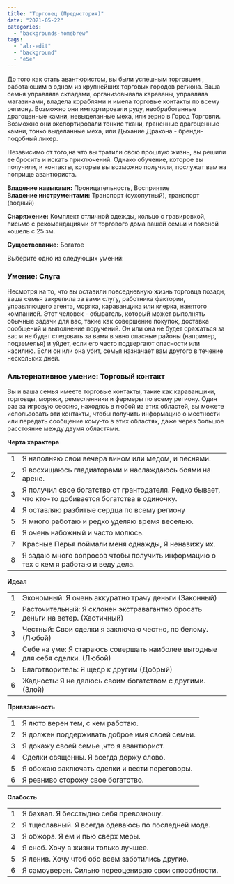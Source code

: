 ```yaml
---
title: "Торговец (Предыстория)"
date: "2021-05-22"
categories: 
  - "backgrounds-homebrew"
tags: 
  - "alr-edit"
  - "background"
  - "e5e"
---
```


До того как стать авантюристом, вы были успешным торговцем , работающим в одном из крупнейших торговых городов региона. Ваша семья управляла складами, организовывала караваны, управляла магазинами, владела кораблями и имела торговые контакты по всему региону. Возможно они импортировали руду, необработанные драгоценные камни, невыделанные меха, или зерно в Город Торговли. Возможно они экспортировали тонкие ткани, граненные драгоценные камни, тонко выделанные меха, или Дыхание Дракона - бренди-подобный ликер.

Независимо от того,на что вы тратили свою прошлую жизнь, вы решили ее бросить и искать приключений. Однако обучение, которое вы получили, и контакты, которые вы возможно получили, послужат вам на поприще авантюриста.

**Владение навыками:** Проницательность, Восприятие  
В**ладение инструментами:** Транспорт (сухопутный), транспорт (водный)

**Снаряжение:** Комплект отличной одежды, кольцо с гравировкой, письмо с рекомендациями от торгового дома вашей семьи и поясной кошель с 25 зм.

**Существование:** Богатое

Выберите одно из следующих умений:

### Умение: Слуга

Несмотря на то, что вы оставили повседневную жизнь торговца позади, ваша семья закрепила за вами слугу, работника фактории, управляющего агента, моряка, караванщика или клерка, нанятого компанией. Этот человек - обыватель, который может выполнять обычные задачи для вас, такие как совершение покупок, доставка сообщений и выполнение поручений. Он или она не будет сражаться за вас и не будет следовать за вами в явно опасные районы (например, подземелья) и уйдет, если его часто подвергают опасности или насилию. Если он или она убит, семья назначает вам другого в течение нескольких дней.

### Альтернативное умение: Торговый контакт

Вы и ваша семья имеете торговые контакты, такие как караванщики, торговцы, моряки, ремесленники и фермеры по всему региону. Один раз за игровую сессию, находясь в любой из этих областей, вы можете использовать эти контакты, чтобы получить информацию о местности или передать сообщение кому-то в этих областях, даже через большое расстояние между двумя областями.

**Черта характера**

<table><tbody><tr><td>1</td><td>Я наполняю свои вечера вином или медом, и песнями.</td></tr><tr><td>2</td><td>Я восхищаюсь гладиаторами и наслаждаюсь боями на арене.</td></tr><tr><td>3</td><td>Я получил свое богатство от грантодателя. Редко бывает, что кто-то добивается богатства в одиночку.</td></tr><tr><td>4</td><td>Я оставляю разбитые сердца по всему региону</td></tr><tr><td>5</td><td>Я много работаю и редко уделяю время веселью.</td></tr><tr><td>6</td><td>Я очень набожный и часто молюсь.</td></tr><tr><td>7</td><td>Красные Перья поймали меня однажды, Я ненавижу их.</td></tr><tr><td>8</td><td>Я задаю много вопросов чтобы получить информацию о тех с кем я работаю и веду дела.</td></tr></tbody></table>

**Идеал**

<table><tbody><tr><td>1</td><td>Экономный: Я очень аккуратно трачу деньги (Законный)</td></tr><tr><td>2</td><td>Расточительный: Я склонен экстравагантно бросать деньги на ветер. (Хаотичный)</td></tr><tr><td>3</td><td>Честный: Свои сделки я заключаю честно, по белому. (Любой)</td></tr><tr><td>4</td><td>Себе на уме: Я стараюсь совершать наиболее выгодные для себя сделки. (Любой)</td></tr><tr><td>5</td><td>Благотворитель: Я щедр к другим (Добрый)</td></tr><tr><td>6</td><td>Жадность: Я не делюсь своим богатством с другими. (Злой)</td></tr></tbody></table>

**Привязанность**

<table><tbody><tr><td>1</td><td>Я люто верен тем, с кем работаю.</td></tr><tr><td>2</td><td>Я должен поддерживать доброе имя своей семьи.</td></tr><tr><td>3</td><td>Я докажу своей семье ,что я авантюрист.</td></tr><tr><td>4</td><td>Сделки священны. Я всегда держу слово.</td></tr><tr><td>5</td><td>Я обожаю заключать сделки и вести переговоры.</td></tr><tr><td>6</td><td>Я ревниво сторожу свое богатство.</td></tr></tbody></table>

**Слабость**

<table><tbody><tr><td>1</td><td>Я бахвал. Я бесстыдно себя превозношу.</td></tr><tr><td>2</td><td>Я тщеславный. Я всегда одеваюсь по последней моде.</td></tr><tr><td>3</td><td>Я обжора. Я ем и пью сверх меры.</td></tr><tr><td>4</td><td>Я сноб. Хочу в жизни только лучшее.</td></tr><tr><td>5</td><td>Я ленив. Хочу чтоб обо всем заботились другие.</td></tr><tr><td>6</td><td>Я самоуверен. Сильно переоцениваю свои способности.</td></tr></tbody></table>
